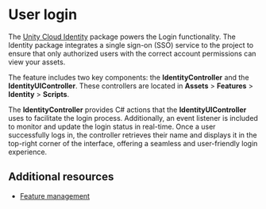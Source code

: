 # User login

The [Unity Cloud Identity](https://docs.unity3d.com/Packages/com.unity.cloud.identity@latest) package powers the Login functionality. The Identity package integrates a single sign-on (SSO) service to the project to ensure that only authorized users with the correct account permissions can view your assets. 

The feature includes two key components: the **IdentityController** and the **IdentityUIController**. These controllers are located in **Assets** > **Features** > **Identity** > **Scripts**.

The **IdentityController** provides C# actions that the **IdentityUIController** uses to facilitate the login process. Additionally, an event listener is included to monitor and update the login status in real-time. Once a user successfully logs in, the controller retrieves their name and displays it in the top-right corner of the interface, offering a seamless and user-friendly login experience.

## Additional resources

* [Feature management](feature-management.md)